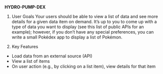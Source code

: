 **HYDRO-PUMP-DEX**

1. User Goals
Your users should be able to view a list of data and see more details for a given data item on demand.
It’s up to you to come up with a type of data you want to display (see this list of public APIs for an
example); however, if you don’t have any special preferences, you can write a small Pokédex app to
display a list of Pokémon.

2. Key Features
* Load data from an external source (API)
* View a list of items
* On user action (e.g., by clicking on a list item), view details for that item
